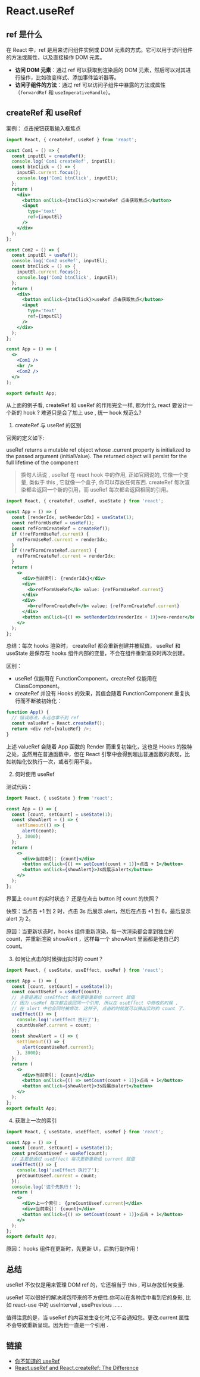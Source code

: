 # React.useRef

## ref 是什么

在 React 中，ref 是用来访问组件实例或 DOM 元素的方式。它可以用于访问组件的方法或属性，以及直接操作 DOM 元素。

- **访问 DOM 元素**：通过 ref 可以获取到渲染后的 DOM 元素，然后可以对其进行操作，比如改变样式、添加事件监听器等。
- **访问子组件的方法**：通过 ref 可以访问子组件中暴露的方法或属性（`forwardRef` 和 `useImperativeHandle`）。

## createRef 和 useRef

案例： 点击按钮获取输入框焦点

```jsx
import React, { createRef, useRef } from 'react';

const Com1 = () => {
  const inputEl = createRef();
  console.log('Com1 createRef', inputEl);
  const btnClick = () => {
    inputEl.current.focus();
    console.log('Com1 btnClick', inputEl);
  };
  return (
    <div>
      <button onClick={btnClick}>createRef 点击获取焦点</button>
      <input
        type='text'
        ref={inputEl}
      />
    </div>
  );
};

const Com2 = () => {
  const inputEl = useRef();
  console.log('Com2 useRef', inputEl);
  const btnClick = () => {
    inputEl.current.focus();
    console.log('Com2 btnClick', inputEl);
  };
  return (
    <div>
      <button onClick={btnClick}>useRef 点击获取焦点</button>
      <input
        type='text'
        ref={inputEl}
      />
    </div>
  );
};

const App = () => (
  <>
    <Com1 />
    <br />
    <Com2 />
  </>
);

export default App;
```

从上面的例子看, createRef 和 useRef 的作用完全一样, 那为什么 react 要设计一个新的 hook ? 难道只是会了加上 use , 统一 hook 规范么?

1. createRef 与 useRef 的区别

官网的定义如下:

useRef returns a mutable ref object whose .current property is initialized to the passed argument (initialValue). The returned object will persist for the full lifetime of the component

> 换句人话说 , useRef 在 react hook 中的作用, 正如官网说的, 它像一个变量, 类似于 this , 它就像一个盒子, 你可以存放任何东西. createRef 每次渲染都会返回一个新的引用，而 useRef 每次都会返回相同的引用。

```jsx
import React, { createRef, useRef, useState } from 'react';

const App = () => {
  const [renderIdx, setRenderIdx] = useState(1);
  const refFormUseRef = useRef();
  const refFormCreateRef = createRef();
  if (!refFormUseRef.current) {
    refFormUseRef.current = renderIdx;
  }
  if (!refFormCreateRef.current) {
    refFormCreateRef.current = renderIdx;
  }
  return (
    <>
      <div>当前索引： {renderIdx}</div>
      <div>
        <b>refFormUseRef</b> value: {refFormUseRef.current}
      </div>
      <div>
        <b>refFormCreateRef</b> value: {refFormCreateRef.current}
      </div>
      <button onClick={() => setRenderIdx(renderIdx + 1)}>re-render</button>
    </>
  );
};
```

总结：每次 hooks 渲染时， createRef 都会重新创建并被赋值， useRef 和 useState 是保存在 hooks 组件内部的变量，不会在组件重新渲染时再次创建。

区别：

- useRef 仅能用在 FunctionComponent，createRef 仅能用在 ClassComponent。
- createRef 并没有 Hooks 的效果，其值会随着 FunctionComponent 重复执行而不断被初始化：

```js
function App() {
  // 错误用法，永远也拿不到 ref
  const valueRef = React.createRef();
  return <div ref={valueRef} />;
}
```

上述 valueRef 会随着 App 函数的 Render 而重复初始化，这也是 Hooks 的独特之处，虽然用在普通函数中，但在 React 引擎中会得到超出普通函数的表现，比如初始化仅执行一次，或者引用不变。

2. 何时使用 useRef

测试代码：

```jsx
import React, { useState } from 'react';

const App = () => {
  const [count, setCount] = useState(1);
  const showAlert = () => {
    setTimeout(() => {
      alert(count);
    }, 3000);
  };
  return (
    <>
      <div>当前索引： {count}</div>
      <button onClick={() => setCount(count + 1)}>点击 + 1</button>
      <button onClick={showAlert}>3s后展示alert</button>
    </>
  );
};
```

界面上 count 的实时状态？ 还是在点击 button 时 count 的快照？

快照：当点击 +1 到 2 时，点击 3s 后展示 alert，然后在点击 +1 到 6，最后显示 alert 为 2。

原因：当更新状态时，hooks 组件重新渲染，每一次渲染都会拿到独立的 count，并重新渲染 showAlert ，这样每一个 showAlert 里面都是他自己的 count。

3. 如何让点击的时候弹出实时的 count？

```jsx
import React, { useState, useEffect, useRef } from 'react';

const App = () => {
  const [count, setCount] = useState(1);
  const countUseRef = useRef(count);
  // 主要是通过 useEffect 每次更新重新给 current 赋值
  // 因为 useRef 每次都会返回同一个引用, 所以在 useEffect 中修改的时候 ,
  // 在 alert 中也会同时被修改. 这样子, 点击的时候就可以弹出实时的 count 了.
  useEffect(() => {
    console.log('useEffect 执行了');
    countUseRef.current = count;
  });
  const showAlert = () => {
    setTimeout(() => {
      alert(countUseRef.current);
    }, 3000);
  };
  return (
    <>
      <div>当前索引： {count}</div>
      <button onClick={() => setCount(count + 1)}>点击 + 1</button>
      <button onClick={showAlert}>3s后展示alert</button>
    </>
  );
};
export default App;
```

4. 获取上一次的索引

```jsx
import React, { useState, useEffect, useRef } from 'react';

const App = () => {
  const [count, setCount] = useState(1);
  const preCountUseef = useRef(count);
  // 主要是通过 useEffect 每次更新重新给 current 赋值
  useEffect(() => {
    console.log('useEffect 执行了');
    preCountUseef.current = count;
  });
  console.log('这个先执行！');
  return (
    <>
      <div>上一个索引： {preCountUseef.current}</div>
      <div>当前索引： {count}</div>
      <button onClick={() => setCount(count + 1)}>点击 + 1</button>
    </>
  );
};
export default App;
```

原因： hooks 组件在更新时，先更新 UI，后执行副作用！

## 总结

useRef 不仅仅是用来管理 DOM ref 的，它还相当于 this , 可以存放任何变量.

useRef 可以很好的解决闭包带来的不方便性.你可以在各种库中看到它的身影, 比如 react-use 中的 useInterval , usePrevious ……

值得注意的是，当 useRef 的内容发生变化时,它不会通知您。更改.current 属性不会导致重新呈现。因为他一直是一个引用 .

## 链接

- [你不知道的 useRef](https://zhuanlan.zhihu.com/p/105276393)
- [React.useRef and React.createRef: The Difference](https://blog.bitsrc.io/react-useref-and-react-createref-the-difference-afedb9877d0f)
